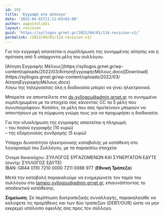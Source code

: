 ```yaml
---
id: 192
title: 'Εγγραφή στο σύλλογο'
date: '2022-04-01T11:11:03+02:00'
author: aapostolidis
layout: revision
guid: 'https://syllogos.grnet.gr/2022/04/01/114-revision-v1/'
permalink: /2022/04/01/114-revision-v1/
---
```


Για την εγγραφή απαιτείται η συμπλήρωση της συνημμένης αίτησης και η πρόταση από 5 υπάρχοντα μέλη του συλλόγου.

<div class="wp-block-file">[Αίτηση Εγγραφής Μέλους](https://syllogos.grnet.gr/wp-content/uploads/2022/03/ΑίτησηΕγγραφήςΜέλους.docx)[Download](https://syllogos.grnet.gr/wp-content/uploads/2022/03/ΑίτησηΕγγραφήςΜέλους.docx)</div><div class="wp-block-group"><div class="wp-block-group__inner-container">Λόγω της τηλεργασίας όλη η διαδικασία μπορεί να γίνει ηλεκτρονικά.  
  
Μπορείτε να αποστείλετε στο <ds-syllogou@admin.grnet.gr> το συνημμένο συμπληρωμένο με τα στοιχεία σας κάνοντας CC τα 5 μέλη που συνυπογράφουν. Κατόπιν, τα μέλη που σας προτείνουν μπορούν να απαντήσουν με τη σύμφωνη γνώμη τους για να προχωρήσει η διαδικασία.  
  
Για την ολοκλήρωση της εγγραφής απαιτείται η πληρωμή:  
– του ποσού εγγραφής (10 ευρώ)  
– της εξαμηνιαίας συνδρομής (5 ευρώ)  
  
Υπάρχει δυνατότητα ηλεκτρονικής καταβολής με κατάθεση στο λογαριασμό του Συλλόγου, με τα παρακάτω στοιχεία:  
  
Όνομα δικαιούχου: ΣΥΛΛΟΓΟΣ ΕΡΓΑΖΟΜΕΝΩΝ ΚΑΙ ΣΥΝΕΡΓΑΤΩΝ ΕΔΥΤΕ (συντμ: ΣΥΛΛΟΓΟΣ ΕΔΥΤΕ)  
ΙΒΑΝ: GR44 0110 7210 0000 7211 0088 977 (**Εθνική Τράπεζα**)

Μετά την καταβολή παρακαλούμε να ενημερώνετε τον ταμία του συλλόγου στο <tameio-syllogou@admin.grnet.gr>, επισυνάπτοντας το αποδεικτικό κατάθεσης.

**Σημείωση**: Σε περίπτωση διατραπεζικής συναλλαγής, παρακαλείσθε να καλύψετε τις προμήθειες και των δύο τραπεζών (DEBT/OUR) ώστε να μην εκκρεμεί υπόλοιπο οφειλής σας προς τον σύλλογο.

</div></div>